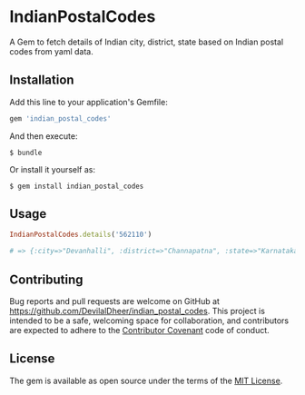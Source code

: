 # IndianPostalCodes

A Gem to fetch details of Indian city, district, state based on Indian postal codes from yaml data.

## Installation

Add this line to your application's Gemfile:

```ruby
gem 'indian_postal_codes'
```

And then execute:

    $ bundle

Or install it yourself as:

    $ gem install indian_postal_codes

## Usage

```ruby
IndianPostalCodes.details('562110')

# => {:city=>"Devanhalli", :district=>"Channapatna", :state=>"Karnataka"}
```

<!-- ## Development

After checking out the repo, run `bin/setup` to install dependencies. Then, run `rake spec` to run the tests. You can also run `bin/console` for an interactive prompt that will allow you to experiment.

To install this gem onto your local machine, run `bundle exec rake install`. To release a new version, update the version number in `version.rb`, and then run `bundle exec rake release`, which will create a git tag for the version, push git commits and tags, and push the `.gem` file to [rubygems.org](https://rubygems.org). -->

## Contributing

Bug reports and pull requests are welcome on GitHub at https://github.com/DevilalDheer/indian_postal_codes. This project is intended to be a safe, welcoming space for collaboration, and contributors are expected to adhere to the [Contributor Covenant](contributor-covenant.org) code of conduct.


## License

The gem is available as open source under the terms of the [MIT License](http://opensource.org/licenses/MIT).

